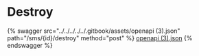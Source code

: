 # Destroy

{% swagger src="../../../../../.gitbook/assets/openapi (3).json" path="/sms/{id}/destroy" method="post" %}
[openapi (3).json](<../../../../../.gitbook/assets/openapi (3).json>)
{% endswagger %}
